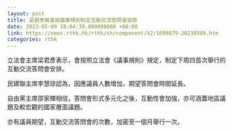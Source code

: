 ```yaml
---
layout: post
title: 梁君彥稱會按議事規則制定互動交流答問會安排
date: 2023-05-09 18:04:39.000000000 +08:00
link: https://news.rthk.hk/rthk/ch/component/k2/1699879-20230509.htm
categories: rthk
---
```


立法會主席梁君彥表示，會按照立法會《議事規則》規定，制定下周四首次舉行的互動交流答問會安排。

民建聯主席李慧琼認為，因應議員人數增加，期望答問會時間延長。

自由黨主席邵家輝相信，答問會形式多元化之後，互動性會加強，亦可涵蓋地區議題及較宏觀的國家層面議題。

亦有議員期望，互動交流答問會的次數，加密至一個月舉行一次。
